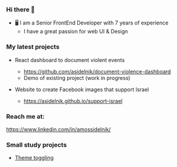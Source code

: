### Hi there 👋

- 🖥️ I am a Senior FrontEnd Developer with 7 years of experience
  - I have a great passion for web UI & Design
  
### My latest projects
- React dashboard to document violent events
  - https://github.com/asidelnik/document-violence-dashboard
  - Demo of existing project (work in progress)

- Website to create Facebook images that support Israel
  - https://asidelnik.github.io/support-israel
  
### Reach me at:
https://www.linkedin.com/in/amossidelnik/


### Small study projects
* [Theme toggling](https://asidelnik.github.io/theme-toggling--css-variables/)
